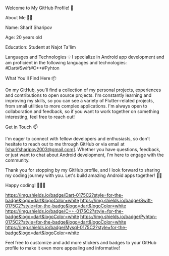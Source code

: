 Welcome to My GitHub Profile! 🚀

About Me 🧑‍💻

Name: Sharif Sharipov

Age: 20 years old

Education: Student at Najot Ta'lim

Languages and Technologies 💡 I specialize in Android app development and am proficient in the following languages and technologies:
#Dart#Swift#C++#Pyhton

What You'll Find Here 📦

On my GitHub, you'll find a collection of my personal projects, experiences and contributions to open source projects. I'm constantly learning and improving my skills, so you can see a variety of Flutter-related projects, from small utilities to more complex applications. I'm always open to collaboration and feedback, so if you want to work together on something interesting, feel free to reach out!

Get in Touch 📫

I'm eager to connect with fellow developers and enthusiasts, so don't hesitate to reach out to me through GitHub or via email at [sharifsharipov2003@gmail.com]. Whether you have questions, feedback, or just want to chat about Android development, I'm here to engage with the community.

Thank you for stopping by my GitHub profile, and I look forward to sharing my coding journey with you. Let's build amazing Android apps together! 🚀📱

Happy coding! 🤖👨‍💻

https://img.shields.io/badge/Dart-0175C2?style=for-the-badge&logo=dart&logoColor=white
https://img.shields.io/badge/Swift-0175C2?style=for-the-badge&logo=dart&logoColor=white
https://img.shields.io/badge/C++-0175C2?style=for-the-badge&logo=dart&logoColor=white
https://img.shields.io/badge/Pyhton-0175C2?style=for-the-badge&logo=dart&logoColor=white
https://img.shields.io/badge/Mysql-0175C2?style=for-the-badge&logo=dart&logoColor=white


Feel free to customize and add more stickers and badges to your GitHub profile to make it even more appealing and informative!


